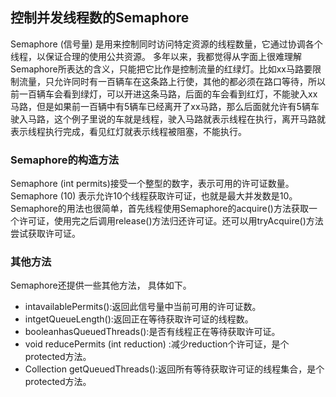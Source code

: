 ## 控制并发线程数的Semaphore

Semaphore (信号量) 是用来控制同时访问特定资源的线程数量，它通过协调各个线程，以保证合理的使用公共资源。
多年以来，我都觉得从字面上很难理解Semaphore所表达的含义，只能把它比作是控制流量的红绿灯。比如xx马路要限制流量，只允许同时有一百辆车在这条路上行使，其他的都必须在路口等待，所以前一百辆车会看到绿灯，可以开进这条马路，后面的车会看到红灯，不能驶入xx马路，但是如果前一百辆中有5辆车已经离开了xx马路，那么后面就允许有5辆车驶入马路，这个例子里说的车就是线程，驶入马路就表示线程在执行，离开马路就表示线程执行完成，看见红灯就表示线程被阻塞，不能执行。

### Semaphore的构造方法
Semaphore (int permits)接受一个整型的数字，表示可用的许可证数量。Semaphore (10) 表示允许10个线程获取许可证，也就是最大并发数是10。Semaphore的用法也很简单，首先线程使用Semaphore的acquire()方法获取一个许可证，使用完之后调用release()方法归还许可证。还可以用tryAcquire()方法尝试获取许可证。

### 其他方法
Semaphore还提供一些其他方法， 具体如下。

- intavailablePermits():返回此信号量中当前可用的许可证数。
- intgetQueueLength():返回正在等待获取许可证的线程数。
- booleanhasQueuedThreads():是否有线程正在等待获取许可证。
- void reducePermits (int reduction) :减少reduction个许可证，是个protected方法。
- Collection getQueuedThreads():返回所有等待获取许可证的线程集合，是个protected方法。
